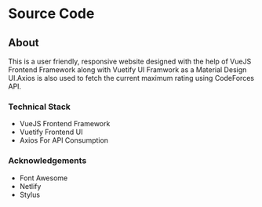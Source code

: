 # Source Code

## About
This is a user friendly, responsive website designed with the help of VueJS Frontend Framework along with Vuetify UI Framwork as a Material Design UI.Axios is also used to fetch the current maximum rating using CodeForces API.

### Technical Stack
- VueJS Frontend Framework
- Vuetify Frontend UI 
- Axios For API Consumption

### Acknowledgements
- Font Awesome
- Netlify
- Stylus
